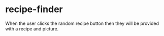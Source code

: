 # recipe-finder

When the user clicks the random recipe button then they will be provided with a recipe and picture.